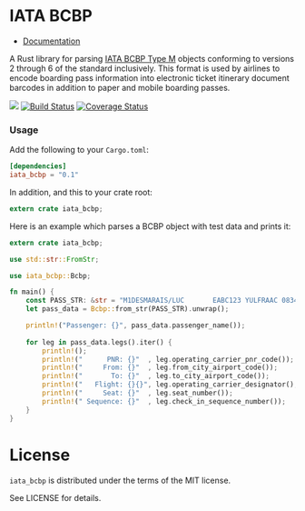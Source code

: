 IATA BCBP
=========

* [Documentation](http://martinmroz.github.io/iata_bcbp)

A Rust library for parsing 
[IATA BCBP Type M](https://www.iata.org/whatwedo/stb/Documents/BCBP-Implementation-Guide-5th-Edition-June-2016.pdf) 
objects conforming to versions 2 through 6 of the standard inclusively. 
This format is used by airlines to encode boarding pass information into electronic ticket itinerary
document barcodes in addition to paper and mobile boarding passes.

[![](http://meritbadge.herokuapp.com/iata_bcbp)](https://crates.io/crates/iata_bcbp)
[![Build Status](https://travis-ci.org/martinmroz/iata_bcbp.svg?branch=master)](https://travis-ci.org/martinmroz/iata_bcbp)
[![Coverage Status](https://coveralls.io/repos/github/martinmroz/iata_bcbp/badge.svg?branch=master)](https://coveralls.io/github/martinmroz/iata_bcbp?branch=master)

### Usage

Add the following to your `Cargo.toml`:

```toml
[dependencies]
iata_bcbp = "0.1"
```

In addition, and this to your crate root:

```rust
extern crate iata_bcbp;
```

Here is an example which parses a BCBP object with test data and prints it:

```rust
extern crate iata_bcbp;

use std::str::FromStr;

use iata_bcbp::Bcbp;

fn main() {
    const PASS_STR: &str = "M1DESMARAIS/LUC       EABC123 YULFRAAC 0834 326J001A0025 100";
    let pass_data = Bcbp::from_str(PASS_STR).unwrap();

    println!("Passenger: {}", pass_data.passenger_name());
    
    for leg in pass_data.legs().iter() {
        println!();
        println!("      PNR: {}"  , leg.operating_carrier_pnr_code());
        println!("     From: {}"  , leg.from_city_airport_code());
        println!("       To: {}"  , leg.to_city_airport_code());
        println!("   Flight: {}{}", leg.operating_carrier_designator(), leg.flight_number());
        println!("     Seat: {}"  , leg.seat_number());
        println!(" Sequence: {}"  , leg.check_in_sequence_number());
    }
}
```

# License

`iata_bcbp` is distributed under the terms of the MIT license.

See LICENSE for details.
